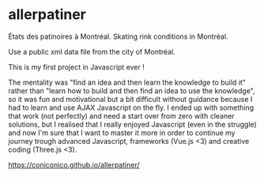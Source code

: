 # allerpatiner
États des patinoires à Montréal.
Skating rink conditions in Montréal.

Use a public xml data file from the city of Montréal.

This is my first project in Javascript ever ! 

The mentality was "find an idea and then learn the knowledge to build it" rather than "learn how to build and then find an idea to use the knowledge", so it was fun and motivational but a bit difficult without guidance because I had to learn and use AJAX Javascript on the fly. 
I ended up with something that work (not perfectly) and need a start over from zero with cleaner solutions, but I realised that I really enjoyed Javascript (even in the struggle) and now I'm sure that I want to master it more in order to continue my journey trough advanced Javascript, frameworks (Vue.js <3) and creative coding (Three.js <3).


https://coniconico.github.io/allerpatiner/


